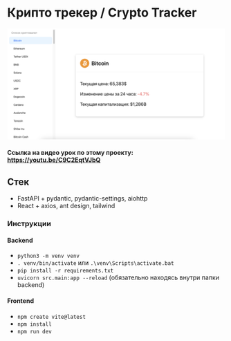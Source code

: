 # Крипто трекер / Crypto Tracker
![app.png](docs/app.png)
#### Ссылка на видео урок по этому проекту: https://youtu.be/C9C2EqtVJbQ

## Стек
- FastAPI + pydantic, pydantic-settings, aiohttp
- React + axios, ant design, tailwind


### Инструкции
#### Backend
- `python3 -m venv venv`
- `. venv/bin/activate` или `.\venv\Scripts\activate.bat`
- `pip install -r requirements.txt`
- `uvicorn src.main:app --reload` (обязательно находясь внутри папки backend)

#### Frontend
- `npm create vite@latest`
- `npm install`
- `npm run dev`